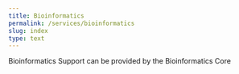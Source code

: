 ```yaml
---
title: Bioinformatics
permalink: /services/bioinformatics
slug: index
type: text
---
```


Bioinformatics Support can be provided by the Bioinformatics Core